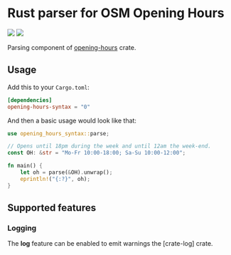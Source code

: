 # Rust parser for OSM Opening Hours

[![](https://img.shields.io/crates/v/opening-hours-syntax)][opening-hours-syntax]
[![](https://img.shields.io/docsrs/opening-hours-syntax)][docs]

Parsing component of [opening-hours] crate.

## Usage

Add this to your `Cargo.toml`:

```toml
[dependencies]
opening-hours-syntax = "0"
```

And then a basic usage would look like that:

```rust
use opening_hours_syntax::parse;

// Opens until 18pm during the week and until 12am the week-end.
const OH: &str = "Mo-Fr 10:00-18:00; Sa-Su 10:00-12:00";

fn main() {
    let oh = parse(&OH).unwrap();
    eprintln!("{:?}", oh);
}
```

## Supported features

### Logging

The **log** feature can be enabled to emit warnings the [crate-log] crate.

[docs]: https://docs.rs/opening-hours-syntax "Documentation"
[opening-hours]: https://crates.io/crates/opening-hours "Root Package"
[opening-hours-syntax]: https://crates.io/crates/opening-hours "Package"
